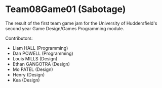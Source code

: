 # Team08Game01 (Sabotage)
The result of the first team game jam for the University of Huddersfield's second year Game Design/Games Programming module.

Contributors:
- Liam HALL (Programming)
- Dan POWELL (Programming)
- Louis MILLS (Design)
- Ethan GANGOTRA (Design)
- Mo PATEL (Design)
- Henry (Design)
- Kea (Design)
